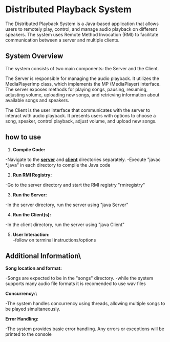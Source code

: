 # Distributed Playback System
The Distributed Playback System is a Java-based application that allows users to remotely play, control, and manage audio playback on different speakers. The system uses Remote Method Invocation (RMI) to facilitate communication between a server and multiple clients.

## System Overview
The system consists of two main components: the Server and the Client.

The Server is responsible for managing the audio playback. It utilizes the MediaPlayerImp class, which implements the MP (MediaPlayer) interface. The server exposes methods for playing songs, pausing, resuming, adjusting volume, uploading new songs, and retrieving information about available songs and speakers.

The Client is the user interface that communicates with the server to interact with audio playback. It presents users with options to choose a song, speaker, control playback, adjust volume, and upload new songs.

## how to use 
1. **Compile Code:**

-Navigate to the __[server](./server)__ and __[client](./client)__ directories separately.
-Execute "javac *.java" in each directory to compile the Java code

2. **Run RMI Registry:**

-Go to the server directory and start the RMI registry "rmiregistry"

3. **Run the Server:**

-In the server directory, run the server using "java Server"

4. **Run the Client(s):**

-In the client directory, run the server using "java Client"

5. **User Interaction:**\
-follow on terminal instructions/options

## Additional Information\
**Song location and format:** 

-Songs are expected to be in the "songs" directory. 
-while the system supports many audio file formats it is recomended to use wav files  

**Concurrency:**\

-The system handles concurrency using threads, allowing multiple songs to be played simultaneously.

**Error Handling:** 

-The system provides basic error handling. Any errors or exceptions will be printed to the console
